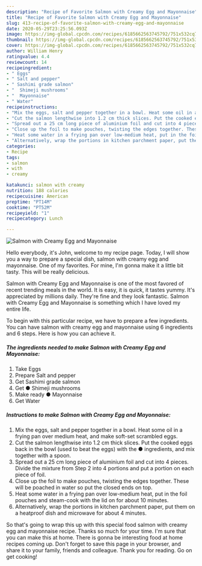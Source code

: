 ```yaml
---
description: "Recipe of Favorite Salmon with Creamy Egg and Mayonnaise"
title: "Recipe of Favorite Salmon with Creamy Egg and Mayonnaise"
slug: 413-recipe-of-favorite-salmon-with-creamy-egg-and-mayonnaise
date: 2020-05-29T23:25:56.093Z
image: https://img-global.cpcdn.com/recipes/6185662563745792/751x532cq70/salmon-with-creamy-egg-and-mayonnaise-recipe-main-photo.jpg
thumbnail: https://img-global.cpcdn.com/recipes/6185662563745792/751x532cq70/salmon-with-creamy-egg-and-mayonnaise-recipe-main-photo.jpg
cover: https://img-global.cpcdn.com/recipes/6185662563745792/751x532cq70/salmon-with-creamy-egg-and-mayonnaise-recipe-main-photo.jpg
author: William Henry
ratingvalue: 4.4
reviewcount: 14
recipeingredient:
- " Eggs"
- " Salt and pepper"
- " Sashimi grade salmon"
- "  Shimeji mushrooms"
- "  Mayonnaise"
- " Water"
recipeinstructions:
- "Mix the eggs, salt and pepper together in a bowl. Heat some oil in a frying pan over medium heat, and make soft-set scrambled eggs."
- "Cut the salmon lengthwise into 1.2 cm thick slices. Put the cooked eggs back in the bowl (used to beat the eggs) with the ● ingredients, and mix together with a spoon."
- "Spread out a 25 cm long piece of aluminium foil and cut into 4 pieces. Divide the mixture from Step 2 into 4 portions and put a portion on each piece of foil."
- "Close up the foil to make pouches, twisting the edges together. These will be poached in water so put the closed ends on top."
- "Heat some water in a frying pan over low-medium heat, put in the foil pouches and steam-cook with the lid on for about 10 minutes."
- "Alternatively, wrap the portions in kitchen parchment paper, put them on a heatproof dish and microwave for about 4 minutes."
categories:
- Recipe
tags:
- salmon
- with
- creamy

katakunci: salmon with creamy 
nutrition: 188 calories
recipecuisine: American
preptime: "PT14M"
cooktime: "PT52M"
recipeyield: "1"
recipecategory: Lunch

---
```



![Salmon with Creamy Egg and Mayonnaise](https://img-global.cpcdn.com/recipes/6185662563745792/751x532cq70/salmon-with-creamy-egg-and-mayonnaise-recipe-main-photo.jpg)

Hello everybody, it's John, welcome to my recipe page. Today, I will show you a way to prepare a special dish, salmon with creamy egg and mayonnaise. One of my favorites. For mine, I'm gonna make it a little bit tasty. This will be really delicious.

Salmon with Creamy Egg and Mayonnaise is one of the most favored of recent trending meals in the world. It is easy, it is quick, it tastes yummy. It's appreciated by millions daily. They're fine and they look fantastic. Salmon with Creamy Egg and Mayonnaise is something which I have loved my entire life.




To begin with this particular recipe, we have to prepare a few ingredients. You can have salmon with creamy egg and mayonnaise using 6 ingredients and 6 steps. Here is how you can achieve it.

<!--inarticleads1-->

##### The ingredients needed to make Salmon with Creamy Egg and Mayonnaise:

1. Take  Eggs
1. Prepare  Salt and pepper
1. Get  Sashimi grade salmon
1. Get  ● Shimeji mushrooms
1. Make ready  ● Mayonnaise
1. Get  Water




<!--inarticleads2-->

##### Instructions to make Salmon with Creamy Egg and Mayonnaise:

1. Mix the eggs, salt and pepper together in a bowl. Heat some oil in a frying pan over medium heat, and make soft-set scrambled eggs.
1. Cut the salmon lengthwise into 1.2 cm thick slices. Put the cooked eggs back in the bowl (used to beat the eggs) with the ● ingredients, and mix together with a spoon.
1. Spread out a 25 cm long piece of aluminium foil and cut into 4 pieces. Divide the mixture from Step 2 into 4 portions and put a portion on each piece of foil.
1. Close up the foil to make pouches, twisting the edges together. These will be poached in water so put the closed ends on top.
1. Heat some water in a frying pan over low-medium heat, put in the foil pouches and steam-cook with the lid on for about 10 minutes.
1. Alternatively, wrap the portions in kitchen parchment paper, put them on a heatproof dish and microwave for about 4 minutes.




So that's going to wrap this up with this special food salmon with creamy egg and mayonnaise recipe. Thanks so much for your time. I'm sure that you can make this at home. There is gonna be interesting food at home recipes coming up. Don't forget to save this page in your browser, and share it to your family, friends and colleague. Thank you for reading. Go on get cooking!

